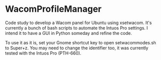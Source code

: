 # WacomProfileManager
Code study to develop a Wacom panel for Ubuntu using xsetwacom. It's currently a bunch of bash scripts to automate the Intuos Pro settings. I intend it to have a GUI in Python someday and refine the code. 

To use it as it is, set your Gnome shortcut key to open setwacommodes.sh to Super+z. You may need to change the identifier too, it was currently tested with the Intuos Pro (PTH-660).
